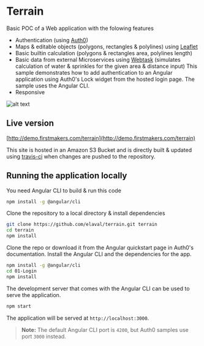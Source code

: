 # Terrain
Basic POC of a Web application with the folowing features

* Authentication (using [Auth0](https://auth0.com/))
* Maps & editable objects (polygons, rectangles & polylines) using [Leaflet](https://leafletjs.com/)
* Basic builtin calculation (polygons & rectangles area, polylines length)
* Basic data from external Microservices using [Webtask](https://webtask.io/) (simulates calculation of water & sprinkles for the given area & distance input)
This sample demonstrates how to add authentication to an Angular application using Auth0's Lock widget from the hosted login page. The sample uses the Angular CLI.
* Responsive

![alt text](https://media.giphy.com/media/8vI1CDKpgw5lDhEzcF/giphy.gif)

## Live version

[http://demo.firstmakers.com/terrain](http://demo.firstmakers.com/terrain)

This site is hosted in an Amazon S3 Bucket and is directly built & updated using [travis-ci](http://travis-ci.org) when  changes are pushed to the repository.

## Running the application locally

You need Angular CLI to build & run this code
```bash
npm install -g @angular/cli
```

Clone the repository to a local directory & install dependencies
```bash
git clone https://github.com/elaval/terrain.git terrain
cd terrain
npm install
```

Clone the repo or download it from the Angular quickstart page in Auth0's documentation. Install the Angular CLI and the dependencies for the app.

```bash
npm install -g @angular/cli
cd 01-Login
npm install
```

The development server that comes with the Angular CLI can be used to serve the application.

```bash
npm start
```

The application will be served at `http://localhost:3000`.

> **Note:** The default Angular CLI port is `4200`, but Auth0 samples use port `3000` instead.


